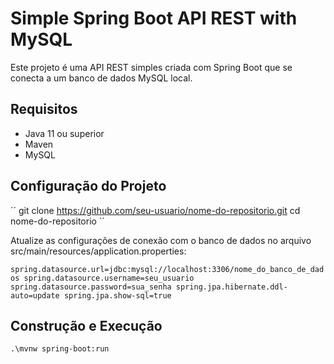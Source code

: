 # Simple Spring Boot API REST with MySQL

Este projeto é uma API REST simples criada com Spring Boot que se conecta a um banco de dados MySQL local.

## Requisitos

- Java 11 ou superior
- Maven
- MySQL

## Configuração do Projeto

´´
git clone https://github.com/seu-usuario/nome-do-repositorio.git
cd nome-do-repositorio
´´

Atualize as configurações de conexão com o banco de dados no arquivo src/main/resources/application.properties:

``
spring.datasource.url=jdbc:mysql://localhost:3306/nome_do_banco_de_dados
spring.datasource.username=seu_usuario
spring.datasource.password=sua_senha
spring.jpa.hibernate.ddl-auto=update
spring.jpa.show-sql=true
``

## Construção e Execução

``
.\mvnw spring-boot:run
``

